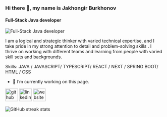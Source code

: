 ### Hi there 👋, my name is Jakhongir Burkhonov
#### Full-Stack Java developer
![Full-Stack Java developer](https://arturssmirnovs.github.io/github-profile-readme-generator/images/banner.png)

I am a logical and strategic thinker with varied technical expertise, and I take pride in my strong attention to detail and problem-solving skills . I thrive on working with different teams and learning from people with varied skill sets and backgrounds.

Skills: JAVA / JAVASCRIPT/ TYPESCRIPT/ REACT / NEXT / SPRING BOOT/ HTML / CSS

- 🔭 I’m currently working on this page. 


[<img src='https://cdn.jsdelivr.net/npm/simple-icons@3.0.1/icons/github.svg' alt='github' height='40'>](https://github.com/Jakhongir222)  [<img src='https://cdn.jsdelivr.net/npm/simple-icons@3.0.1/icons/linkedin.svg' alt='linkedin' height='40'>](https://www.linkedin.com/in/in/jakburkhanov//)  [<img src='https://cdn.jsdelivr.net/npm/simple-icons@3.0.1/icons/icloud.svg' alt='website' height='40'>](https://full-stack-responsive-blog-jakhongir222.vercel.app/)  



![GitHub streak stats](https://streak-stats.demolab.com/?user=Jakhongir222)  

